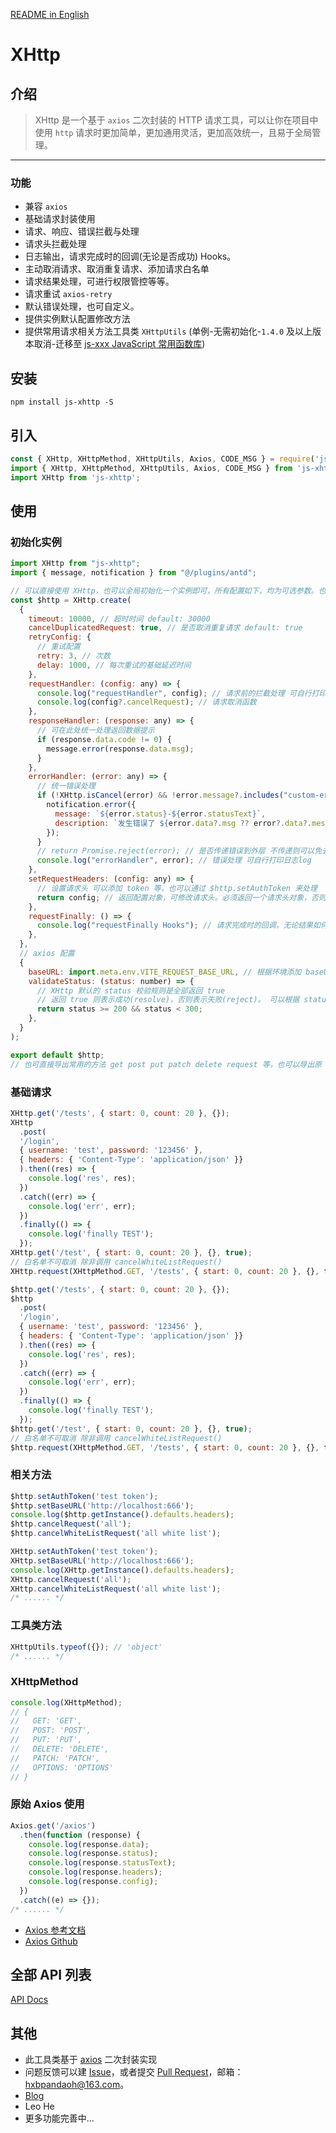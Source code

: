 [README in English](https://github.com/pandaoh/js-xhttp/blob/master/README.en.md)

# XHttp

## 介绍

> XHttp 是一个基于 `axios` 二次封装的 HTTP 请求工具，可以让你在项目中使用 `http` 请求时更加简单，更加通用灵活，更加高效统一，且易于全局管理。

-----

### 功能

* 兼容 `axios`
* 基础请求封装使用
* 请求、响应、错误拦截与处理
* 请求头拦截处理
* 日志输出，请求完成时的回调(无论是否成功) Hooks。
* 主动取消请求、取消重复请求、添加请求白名单
* 请求结果处理，可进行权限管控等等。
* 请求重试 `axios-retry`
* 默认错误处理，也可自定义。
* 提供实例默认配置修改方法
* 提供常用请求相关方法工具类 `XHttpUtils` (单例-无需初始化-`1.4.0` 及以上版本取消-迁移至 [js-xxx JavaScript 常用函数库](https://www.npmjs.com/package/js-xxx))

## 安装

```shell
npm install js-xhttp -S
```

## 引入

```javascript
const { XHttp, XHttpMethod, XHttpUtils, Axios, CODE_MSG } = require('js-xhttp');
import { XHttp, XHttpMethod, XHttpUtils, Axios, CODE_MSG } from 'js-xhttp';
import XHttp from 'js-xhttp';
```

## 使用

### 初始化实例

```javascript
import XHttp from "js-xhttp";
import { message, notification } from "@/plugins/antd";

// 可以直接使用 XHttp，也可以全局初始化一个实例即可，所有配置如下，均为可选参数。也可以直接 XHttp.create(); 初始化。
const $http = XHttp.create(
  {
    timeout: 10000, // 超时时间 default: 30000
    cancelDuplicatedRequest: true, // 是否取消重复请求 default: true
    retryConfig: {
      // 重试配置
      retry: 3, // 次数
      delay: 1000, // 每次重试的基础延迟时间
    },
    requestHandler: (config: any) => {
      console.log("requestHandler", config); // 请求前的拦截处理 可自行打印日志log
      console.log(config?.cancelRequest); // 请求取消函数
    },
    responseHandler: (response: any) => {
      // 可在此处统一处理返回数据提示
      if (response.data.code != 0) {
        message.error(response.data.msg);
      }
    },
    errorHandler: (error: any) => {
      // 统一错误处理
      if (!XHttp.isCancel(error) && !error.message?.includes("custom-error")) {
        notification.error({
          message: `${error.status}-${error.statusText}`,
          description: `发生错误了 ${error.data?.msg ?? error?.data?.message ?? "未知错误"}`,
        });
      }
      // return Promise.reject(error); // 是否传递错误到外层 不传递则可以免去每次请求去自定义错误处理
      console.log("errorHandler", error); // 错误处理 可自行打印日志log
    },
    setRequestHeaders: (config: any) => {
      // 设置请求头 可以添加 token 等，也可以通过 $http.setAuthToken 来处理
      return config; // 返回配置对象，可修改请求头。必须返回一个请求头对象，否则会抛出错误。
    },
    requestFinally: () => {
      console.log("requestFinally Hooks"); // 请求完成时的回调，无论结果如何。
    },
  },
  // axios 配置
  {
    baseURL: import.meta.env.VITE_REQUEST_BASE_URL, // 根据环境添加 baseURL
    validateStatus: (status: number) => {
      // XHttp 默认的 status 校验规则是全部返回 true
      // 返回 true 则表示成功(resolve)，否则表示失败(reject)。 可以根据 status 自定义
      return status >= 200 && status < 300;
    },
  }
);

export default $http;
// 也可直接导出常用的方法 get post put patch delete request 等，也可以导出原 axios 对象、工具类等等。
```

### 基础请求

```javascript
XHttp.get('/tests', { start: 0, count: 20 }, {});
XHttp
  .post(
  '/login',
  { username: 'test', password: '123456' },
  { headers: { 'Content-Type': 'application/json' }}
  ).then((res) => {
    console.log('res', res);
  })
  .catch((err) => {
    console.log('err', err);
  })
  .finally(() => {
    console.log('finally TEST');
  });
XHttp.get('/test', { start: 0, count: 20 }, {}, true); 
// 白名单不可取消 除非调用 cancelWhiteListRequest()
XHttp.request(XHttpMethod.GET, '/tests', { start: 0, count: 20 }, {}, true);

$http.get('/tests', { start: 0, count: 20 }, {});
$http
  .post(
  '/login',
  { username: 'test', password: '123456' },
  { headers: { 'Content-Type': 'application/json' }}
  ).then((res) => {
    console.log('res', res);
  })
  .catch((err) => {
    console.log('err', err);
  })
  .finally(() => {
    console.log('finally TEST');
  });
$http.get('/test', { start: 0, count: 20 }, {}, true); 
// 白名单不可取消 除非调用 cancelWhiteListRequest()
$http.request(XHttpMethod.GET, '/tests', { start: 0, count: 20 }, {}, true);
```

### 相关方法

```javascript
$http.setAuthToken('test token');
$http.setBaseURL('http://localhost:666');
console.log($http.getInstance().defaults.headers);
$http.cancelRequest('all');
$http.cancelWhiteListRequest('all white list');

XHttp.setAuthToken('test token');
XHttp.setBaseURL('http://localhost:666');
console.log(XHttp.getInstance().defaults.headers);
XHttp.cancelRequest('all');
XHttp.cancelWhiteListRequest('all white list');
/* ...... */
```

### 工具类方法

```javascript
XHttpUtils.typeof({}); // 'object'
/* ...... */
```

### XHttpMethod

```javascript
console.log(XHttpMethod);
// {
//   GET: 'GET',
//   POST: 'POST',
//   PUT: 'PUT',
//   DELETE: 'DELETE',
//   PATCH: 'PATCH',
//   OPTIONS: 'OPTIONS'
// }
```

### 原始 Axios 使用

```javascript
Axios.get('/axios')
  .then(function (response) {
    console.log(response.data);
    console.log(response.status);
    console.log(response.statusText);
    console.log(response.headers);
    console.log(response.config);
  })
  .catch((e) => {});
/* ...... */
```

* [Axios 参考文档](https://www.axios-http.cn/docs/intro)
* [Axios Github](https://github.com/axios/axios)

## 全部 API 列表

[API Docs](https://github.com/pandaoh/js-xhttp/blob/master/docs/README.md)

## 其他

* 此工具类基于 [axios](https://github.com/axios/axios) 二次封装实现
* 问题反馈可以建 [Issue](https://github.com/pandaoh/js-xhttp/issues)，或者提交 [Pull Request](https://github.com/pandaoh/js-xhttp/pulls)，邮箱：[hxbpandaoh@163.com](mailto:hxbpandaoh@163.com)。
* [Blog](http://a.biugle.cn)
* Leo He
* 更多功能完善中...
